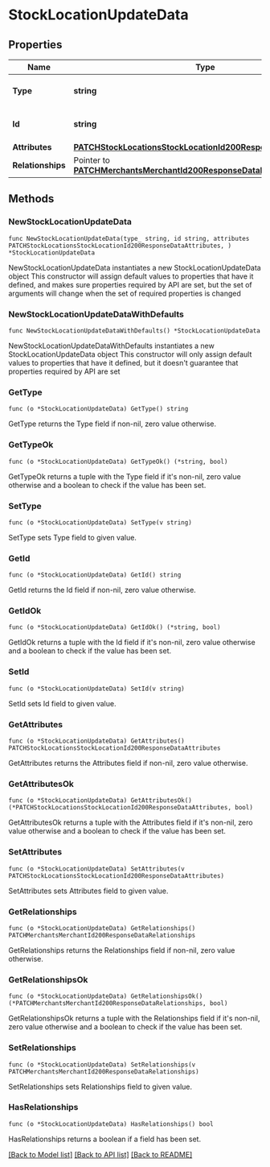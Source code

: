 # StockLocationUpdateData

## Properties

Name | Type | Description | Notes
------------ | ------------- | ------------- | -------------
**Type** | **string** | The resource&#39;s type | [default to "stock_locations"]
**Id** | **string** | The resource&#39;s id | 
**Attributes** | [**PATCHStockLocationsStockLocationId200ResponseDataAttributes**](PATCHStockLocationsStockLocationId200ResponseDataAttributes.md) |  | 
**Relationships** | Pointer to [**PATCHMerchantsMerchantId200ResponseDataRelationships**](PATCHMerchantsMerchantId200ResponseDataRelationships.md) |  | [optional] 

## Methods

### NewStockLocationUpdateData

`func NewStockLocationUpdateData(type_ string, id string, attributes PATCHStockLocationsStockLocationId200ResponseDataAttributes, ) *StockLocationUpdateData`

NewStockLocationUpdateData instantiates a new StockLocationUpdateData object
This constructor will assign default values to properties that have it defined,
and makes sure properties required by API are set, but the set of arguments
will change when the set of required properties is changed

### NewStockLocationUpdateDataWithDefaults

`func NewStockLocationUpdateDataWithDefaults() *StockLocationUpdateData`

NewStockLocationUpdateDataWithDefaults instantiates a new StockLocationUpdateData object
This constructor will only assign default values to properties that have it defined,
but it doesn't guarantee that properties required by API are set

### GetType

`func (o *StockLocationUpdateData) GetType() string`

GetType returns the Type field if non-nil, zero value otherwise.

### GetTypeOk

`func (o *StockLocationUpdateData) GetTypeOk() (*string, bool)`

GetTypeOk returns a tuple with the Type field if it's non-nil, zero value otherwise
and a boolean to check if the value has been set.

### SetType

`func (o *StockLocationUpdateData) SetType(v string)`

SetType sets Type field to given value.


### GetId

`func (o *StockLocationUpdateData) GetId() string`

GetId returns the Id field if non-nil, zero value otherwise.

### GetIdOk

`func (o *StockLocationUpdateData) GetIdOk() (*string, bool)`

GetIdOk returns a tuple with the Id field if it's non-nil, zero value otherwise
and a boolean to check if the value has been set.

### SetId

`func (o *StockLocationUpdateData) SetId(v string)`

SetId sets Id field to given value.


### GetAttributes

`func (o *StockLocationUpdateData) GetAttributes() PATCHStockLocationsStockLocationId200ResponseDataAttributes`

GetAttributes returns the Attributes field if non-nil, zero value otherwise.

### GetAttributesOk

`func (o *StockLocationUpdateData) GetAttributesOk() (*PATCHStockLocationsStockLocationId200ResponseDataAttributes, bool)`

GetAttributesOk returns a tuple with the Attributes field if it's non-nil, zero value otherwise
and a boolean to check if the value has been set.

### SetAttributes

`func (o *StockLocationUpdateData) SetAttributes(v PATCHStockLocationsStockLocationId200ResponseDataAttributes)`

SetAttributes sets Attributes field to given value.


### GetRelationships

`func (o *StockLocationUpdateData) GetRelationships() PATCHMerchantsMerchantId200ResponseDataRelationships`

GetRelationships returns the Relationships field if non-nil, zero value otherwise.

### GetRelationshipsOk

`func (o *StockLocationUpdateData) GetRelationshipsOk() (*PATCHMerchantsMerchantId200ResponseDataRelationships, bool)`

GetRelationshipsOk returns a tuple with the Relationships field if it's non-nil, zero value otherwise
and a boolean to check if the value has been set.

### SetRelationships

`func (o *StockLocationUpdateData) SetRelationships(v PATCHMerchantsMerchantId200ResponseDataRelationships)`

SetRelationships sets Relationships field to given value.

### HasRelationships

`func (o *StockLocationUpdateData) HasRelationships() bool`

HasRelationships returns a boolean if a field has been set.


[[Back to Model list]](../README.md#documentation-for-models) [[Back to API list]](../README.md#documentation-for-api-endpoints) [[Back to README]](../README.md)


